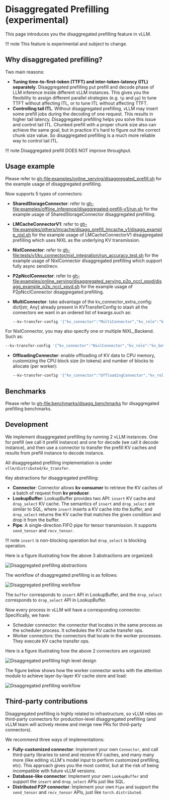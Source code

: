 # Disaggregated Prefilling (experimental)

This page introduces you the disaggregated prefilling feature in vLLM.

!!! note
    This feature is experimental and subject to change.

## Why disaggregated prefilling?

Two main reasons:

- **Tuning time-to-first-token (TTFT) and inter-token-latency (ITL) separately**. Disaggregated prefilling put prefill and decode phase of LLM inference inside different vLLM instances. This gives you the flexibility to assign different parallel strategies (e.g. `tp` and `pp`) to tune TTFT without affecting ITL, or to tune ITL without affecting TTFT.
- **Controlling tail ITL**. Without disaggregated prefilling, vLLM may insert some prefill jobs during the decoding of one request. This results in higher tail latency. Disaggregated prefilling helps you solve this issue and control tail ITL. Chunked prefill with a proper chunk size also can achieve the same goal, but in practice it's hard to figure out the correct chunk size value. So disaggregated prefilling is a much more reliable way to control tail ITL.

!!! note
    Disaggregated prefill DOES NOT improve throughput.

## Usage example

Please refer to <gh-file:examples/online_serving/disaggregated_prefill.sh> for the example usage of disaggregated prefilling.

Now supports 5 types of connectors:

- **SharedStorageConnector**: refer to <gh-file:examples/offline_inference/disaggregated-prefill-v1/run.sh> for the example usage of SharedStorageConnector disaggregated prefilling.
- **LMCacheConnectorV1**: refer to <gh-file:examples/others/lmcache/disagg_prefill_lmcache_v1/disagg_example_nixl.sh> for the example usage of LMCacheConnectorV1 disaggregated prefilling which uses NIXL as the underlying KV transmission.
- **NixlConnector**: refer to <gh-file:tests/v1/kv_connector/nixl_integration/run_accuracy_test.sh> for the example usage of NixlConnector disaggregated prefilling which support fully async send/recv.
- **P2pNcclConnector**: refer to <gh-file:examples/online_serving/disaggregated_serving_p2p_nccl_xpyd/disagg_example_p2p_nccl_xpyd.sh> for the example usage of P2pNcclConnector disaggregated prefilling.
- **MultiConnector**: take advantage of the kv_connector_extra_config: dict[str, Any] already present in KVTransferConfig to stash all the connectors we want in an ordered list of kwargs.such as:

  ```bash
  --kv-transfer-config '{"kv_connector":"MultiConnector","kv_role":"kv_both","kv_connector_extra_config":{"connectors":[{"kv_connector":"NixlConnector","kv_role":"kv_both"},{"kv_connector":"SharedStorageConnector","kv_role":"kv_both","kv_connector_extra_config":{"shared_storage_path":"local_storage"}}]}}'
  ```

For NixlConnector, you may also specify one or multiple NIXL_Backend. Such as:

  ```bash
  --kv-transfer-config '{"kv_connector":"NixlConnector","kv_role":"kv_both", "kv_buffer_device":"cuda", "kv_connector_extra_config":{"backend":["UCX", "GDS"]}'
  ```

- **OffloadingConnector**: enable offloading of KV data to CPU memory, customizing the CPU block size (in tokens) and number of blocks to allocate (per worker):

  ```bash
  --kv-transfer-config '{"kv_connector":"OffloadingConnector","kv_role":"kv_both","kv_connector_extra_config":{"block_size": 64, "num_cpu_blocks": 1000}}'
  ```

## Benchmarks

Please refer to <gh-file:benchmarks/disagg_benchmarks> for disaggregated prefilling benchmarks.

## Development

We implement disaggregated prefilling by running 2 vLLM instances. One for prefill (we call it prefill instance) and one for decode (we call it decode instance), and then use a connector to transfer the prefill KV caches and results from prefill instance to decode instance.

All disaggregated prefilling implementation is under `vllm/distributed/kv_transfer`.

Key abstractions for disaggregated prefilling:

- **Connector**: Connector allows **kv consumer** to retrieve the KV caches of a batch of request from **kv producer**.
- **LookupBuffer**: LookupBuffer provides two API: `insert` KV cache and `drop_select` KV cache. The semantics of `insert` and `drop_select` are similar to SQL, where `insert` inserts a KV cache into the buffer, and `drop_select` returns the KV cache that matches the given condition and drop it from the buffer.
- **Pipe**: A single-direction FIFO pipe for tensor transmission. It supports `send_tensor` and `recv_tensor`.

!!! note
    `insert` is non-blocking operation but `drop_select` is blocking operation.

Here is a figure illustrating how the above 3 abstractions are organized:

![Disaggregated prefilling abstractions](../assets/features/disagg_prefill/abstraction.jpg)

The workflow of disaggregated prefilling is as follows:

![Disaggregated prefilling workflow](../assets/features/disagg_prefill/overview.jpg)

The `buffer` corresponds to `insert` API in LookupBuffer, and the `drop_select` corresponds to `drop_select` API in LookupBuffer.

Now every process in vLLM will have a corresponding connector. Specifically, we have:

- Scheduler connector: the connector that locates in the same process as the scheduler process. It schedules the KV cache transfer ops.
- Worker connectors: the connectors that locate in the worker processes. They execute KV cache transfer ops.

Here is a figure illustrating how the above 2 connectors are organized:

![Disaggregated prefilling high level design](../assets/features/disagg_prefill/high_level_design.png)

The figure below shows how the worker connector works with the attention module to achieve layer-by-layer KV cache store and load:

![Disaggregated prefilling workflow](../assets/features/disagg_prefill/workflow.png)

## Third-party contributions

Disaggregated prefilling is highly related to infrastructure, so vLLM relies on third-party connectors for production-level disaggregated prefilling (and vLLM team will actively review and merge new PRs for third-party connectors).

We recommend three ways of implementations:

- **Fully-customized connector**: Implement your own `Connector`, and call third-party libraries to send and receive KV caches, and many many more (like editing vLLM's model input to perform customized prefilling, etc). This approach gives you the most control, but at the risk of being incompatible with future vLLM versions.
- **Database-like connector**: Implement your own `LookupBuffer` and support the `insert` and `drop_select` APIs just like SQL.
- **Distributed P2P connector**: Implement your own `Pipe` and support the `send_tensor` and `recv_tensor` APIs, just like `torch.distributed`.
